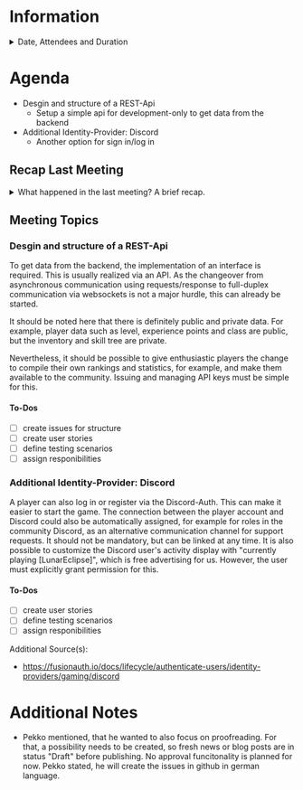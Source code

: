 # Information
<details>
<summary>Date, Attendees and Duration</summary>

## Date / Time
2024-01-18 20:00 (UTC + 1)

## Attendees
- [Pekko]([Pekko-Link])
- [Equindar]([Equindar-Link])

## Duration
20:00 - 21:00 -> **1h**
</details>

# Agenda
- Desgin and structure of a REST-Api
  - Setup a simple api for development-only to get data from the backend
- Additional Identity-Provider: Discord
  - Another option for sign in/log in

## Recap Last Meeting
<details>
<summary>What happened in the last meeting? A brief recap.</summary>
Equindar researched and started implementing the i18n-support using i18next. He hasnt finished this tho and tests needs to be written to cover that feature.
There is still some work on the CI, it needs to be set up more modular and flexible. Equindar will also tackle that issue until sunday of the week.
No further issues got created in the meantime by the team.
</details>

## Meeting Topics
### Desgin and structure of a REST-Api
To get data from the backend, the implementation of an interface is required. This is usually realized via an API. As the changeover from asynchronous communication using requests/response to full-duplex communication via websockets is not a major hurdle, this can already be started.

It should be noted here that there is definitely public and private data. For example, player data such as level, experience points and class are public, but the inventory and skill tree are private.

Nevertheless, it should be possible to give enthusiastic players the change to compile their own rankings and statistics, for example, and make them available to the community.
Issuing and managing API keys must be simple for this.

#### To-Dos
- [ ] create issues for structure
- [ ] create user stories
- [ ] define testing scenarios
- [ ] assign responibilities

### Additional Identity-Provider: Discord
A player can also log in or register via the Discord-Auth. This can make it easier to start the game. The connection between the player account and Discord could also be automatically assigned, for example for roles in the community Discord, as an alternative communication channel for support requests.
It should not be mandatory, but can be linked at any time.
It is also possible to customize the Discord user's activity display with "currently playing [LunarEclipse]", which is free advertising for us.
However, the user must explicitly grant permission for this.

#### To-Dos
- [ ] create user stories
- [ ] define testing scenarios
- [ ] assign responibilities

Additional Source(s):
- https://fusionauth.io/docs/lifecycle/authenticate-users/identity-providers/gaming/discord


# Additional Notes
- Pekko mentioned, that he wanted to also focus on proofreading. For that, a possibility needs to be created, so fresh news or blog posts are in status "Draft" before publishing. No approval funcitonality is planned for now.
Pekko stated, he will create the issues in github in german language.  


<!-- MARKDOWN LINKS & IMAGES -->
[Pekko-Link]: https://github.com/RFS-81
[LNX-Link]: https://github.com/BlackLNX
[Equindar-Link]: https://github.com/Equindar
